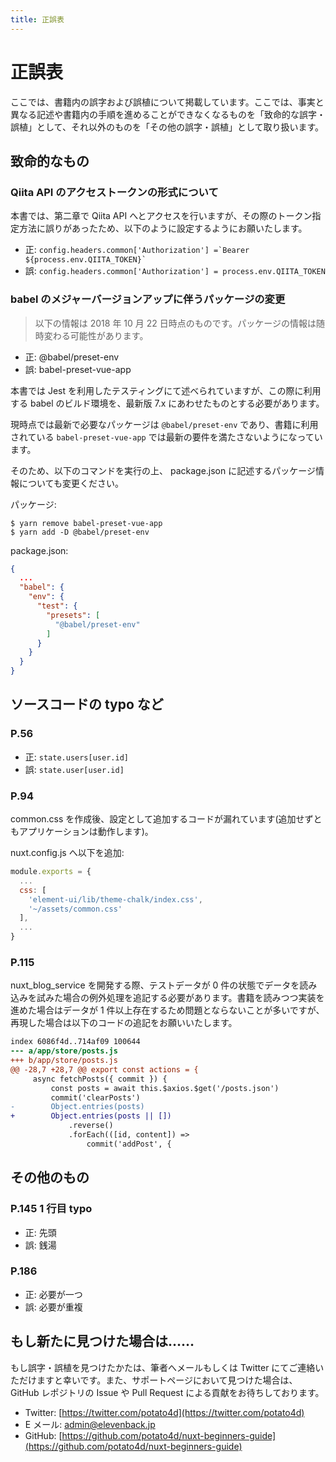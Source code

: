 ```yaml
---
title: 正誤表
---
```


# 正誤表

ここでは、書籍内の誤字および誤植について掲載しています。ここでは、事実と異なる記述や書籍内の手順を進めることができなくなるものを「致命的な誤字・誤植」として、それ以外のものを「その他の誤字・誤植」として取り扱います。

## 致命的なもの

### Qiita API のアクセストークンの形式について

本書では、第二章で Qiita API へとアクセスを行いますが、その際のトークン指定方法に誤りがあったため、以下のように設定するようにお願いたします。

- 正: <code>config.headers.common['Authorization'] =\`Bearer ${process.env.QIITA_TOKEN}\`</code>
- 誤: `config.headers.common['Authorization'] = process.env.QIITA_TOKEN`

### babel のメジャーバージョンアップに伴うパッケージの変更

> 以下の情報は 2018 年 10 月 22 日時点のものです。パッケージの情報は随時変わる可能性があります。

- 正: @babel/preset-env
- 誤: babel-preset-vue-app

本書では Jest を利用したテスティングにて述べられていますが、この際に利用する babel のビルド環境を、最新版 7.x にあわせたものとする必要があります。

現時点では最新で必要なパッケージは `@babel/preset-env` であり、書籍に利用されている `babel-preset-vue-app` では最新の要件を満たさないようになっています。

そのため、以下のコマンドを実行の上、 package.json に記述するパッケージ情報についても変更ください。

パッケージ:

```
$ yarn remove babel-preset-vue-app
$ yarn add -D @babel/preset-env
```

package.json:

```json
{
  ...
  "babel": {
    "env": {
      "test": {
        "presets": [
          "@babel/preset-env"
        ]
      }
    }
  }
}
```

## ソースコードの typo など

### P.56

- 正: `state.users[user.id]`
- 誤: `state.user[user.id]`

### P.94

common.css を作成後、設定として追加するコードが漏れています(追加せずともアプリケーションは動作します)。

nuxt.config.js へ以下を追加:

```js
module.exports = {
  ...
  css: [
    'element-ui/lib/theme-chalk/index.css',
    '~/assets/common.css'
  ],
  ...
}
```

### P.115

nuxt_blog_service を開発する際、テストデータが 0 件の状態でデータを読み込みを試みた場合の例外処理を追記する必要があります。書籍を読みつつ実装を進めた場合はデータが 1 件以上存在するため問題とならないことが多いですが、再現した場合は以下のコードの追記をお願いいたします。

```diff
index 6086f4d..714af09 100644
--- a/app/store/posts.js
+++ b/app/store/posts.js
@@ -28,7 +28,7 @@ export const actions = {
     async fetchPosts({ commit }) {
         const posts = await this.$axios.$get('/posts.json')
         commit('clearPosts')
-        Object.entries(posts)
+        Object.entries(posts || [])
             .reverse()
             .forEach(([id, content]) =>
                 commit('addPost', {
```

## その他のもの

### P.145 1 行目 typo

- 正: 先頭
- 誤: 銭湯

### P.186

- 正: 必要が一つ
- 誤: 必要が重複

## もし新たに見つけた場合は……

もし誤字・誤植を見つけたかたは、筆者へメールもしくは Twitter にてご連絡いただけますと幸いです。また、サポートページにおいて見つけた場合は、 GitHub レポジトリの Issue や Pull Request による貢献をお待ちしております。

- Twitter: [https://twitter.com/potato4d](https://twitter.com/potato4d)
- E メール: [admin@elevenback.jp](mailto:admin@elevenback.jp)
- GitHub: [https://github.com/potato4d/nuxt-beginners-guide](https://github.com/potato4d/nuxt-beginners-guide)
